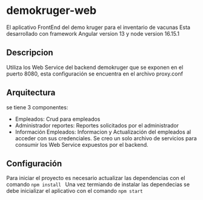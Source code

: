 # demokruger-web
El aplicativo FrontEnd del demo kruger para el inventario de vacunas
Esta desarrollado con framework Angular version 13 y node version 16.15.1
## Descripcion
Utiliza los Web Service del backend demokruger que se exponen en el puerto 8080, esta configuración se encuentra en el archivo proxy.conf
## Arquitectura
se tiene 3 componentes: 
* Empleados: Crud para empleados
* Administrador reportes: Reportes solicitados por el administrador
* Información Empleados: Informacion y Actualización del empleados al acceder con sus credenciales.
 Se creo un solo archivo de servicios para consumir los Web Service expuestos por el backend.
 ## Configuración
 Para iniciar el proyecto es necesario actualizar las dependencias con el comando ```npm install ```
 Una vez termiando de instalar las dependecias se debe inicializar el aplicativo con el comando ``` npm start ```
 
 
